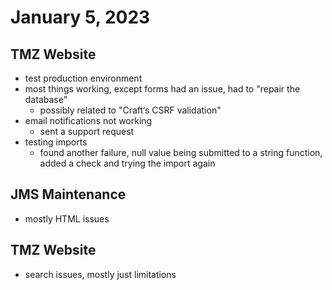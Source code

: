 # January 5, 2023

## TMZ Website
- test production environment
- most things working, except forms had an issue, had to "repair the database"
	- possibly related to "Craft‘s CSRF validation"
- email notifications not working
	- sent a support request
- testing imports
	- found another failure, null value being submitted to a string function, added a check and trying the import again

## JMS Maintenance
- mostly HTML issues

## TMZ Website
- search issues, mostly just limitations
